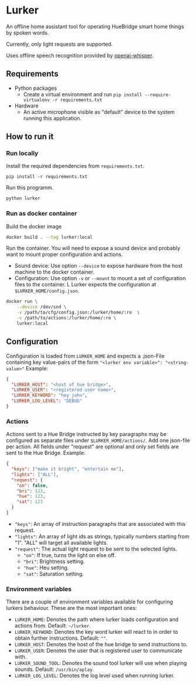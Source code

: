# Lurker
An offline home assistant tool for operating HueBridge smart home things by spoken words.

Currently, only light requests are supported.

Uses offline speech recognition provided by [openai-whisper](https://github.com/openai/whisper).

## Requirements
- Python packages
  - Create a virtual environment and run `pip install --require-virtualenv -r requirements.txt`
- Hardware
  - An active microphone visible as "default" device to the system running this application.

## How to run it
### Run locally
Install the required dependencies from `requirements.txt`.
```commandline
pip install -r requirements.txt
```

Run this programm.
```sh
python lurker
```

### Run as docker container
Build the docker image
```sh
docker build . --tag lurker:local
```

Run the container. You will need to expose a sound device and probably want to mount proper configuration and actions.
- Sound device: Use option `--device` to expose hardware from the host machine to the docker container.
- Configuration: Use option `-v` or `--mount` to mount a set of configuration files to the container. L
Lurker expects the configuration at `$LURKER_HOME/config.json`.
```sh
docker run \
    --device /dev/snd \
    -v /path/to/cfg/config.json:/lurker/home/:ro  \
    -v /path/to/actions:/lurker/home/:ro \
    lurker:local
```

## Configuration

Configuration is loaded from `LURKER_HOME` and expects a .json-File containing key value-pairs of the form `"<lurker env variable>": "<string-value>"`
Example:
```json
{
  "LURKER_HOST": "<host of hue bridge>",
  "LURKER_USER": "<registered user name>",
  "LURKER_KEYWORD": "hey john",
  "LURKER_LOG_LEVEL": "DEBUG"
}
```

### Actions
Actions sent to a Hue Bridge instructed by key paragraphs may be configured as separate files under `$LURKER_HOME/actions/`.
Add one json-file per action. All fields under "request" are optional and only set fields are sent to the Hue Bridge.
Example:
```json
{
  "keys": ["make it bright", "entertain me"],
  "lights": ["ALL"],
  "request": {
    "on": false,
    "bri": 123,
    "hue": 123,
    "sat": 123
  }
}
```

- `"keys"`: An array of instruction paragraphs that are associated with this request.
- `"lights"`: An array of light ids as strings, typically numbers starting from "1". "ALL" will target all available lights.
- `"request"`: The actual light request to be sent to the selected lights.
    - `"on"`: If true, turns the light on else off.
    - `"bri"`: Brightness setting.
    - `"hue"`: Heu setting.
    - `"sat"`: Saturation setting.

### Environment variables
There are a couple of environment variables available for configuring lurkers behaviour.
These are the most important ones:
- `LURKER_HOME`: Denotes the path where lurker loads configuration and actions from. Default: `~/lurker`.
- `LURKER_KEYWORD`: Denotes the key word lurker will react to in order to obtain further instructions. Default: `""`.
- `LURKER_HOST`: Denotes the host of the hue bridge to send instructions to.
- `LURKER_USER`: Denotes the user that is registered user to communicate with. 
- `LURKER_SOUND_TOOL`: Denotes the sound tool lurker will use when playing sounds. Default: `/usr/bin/aplay`.
- `LURKER_LOG_LEVEL`: Denotes the log level used when running lurker.
